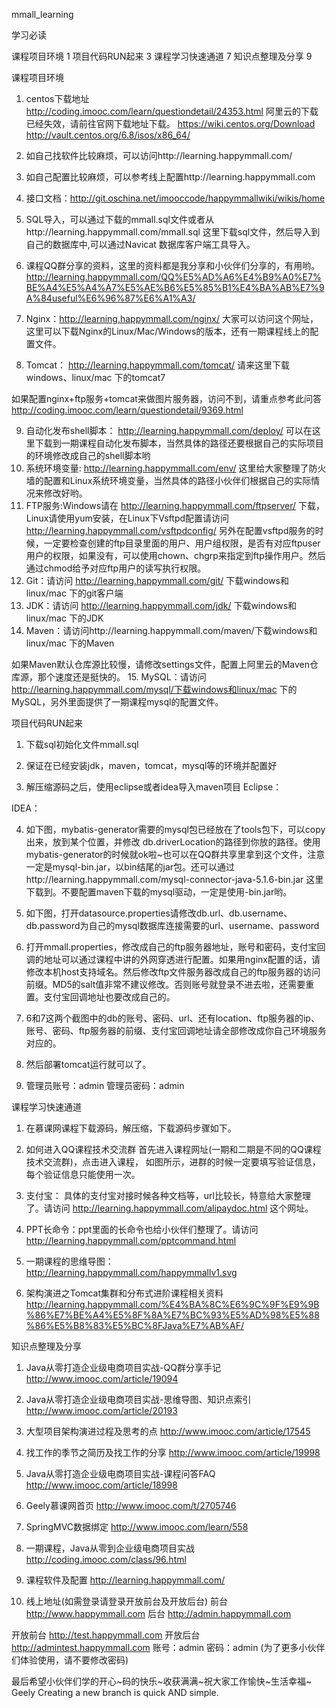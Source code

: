 mmall_learning





学习必读

课程项目环境	1
项目代码RUN起来	3
课程学习快速通道	7
知识点整理及分享	9


课程项目环境
1.	centos下载地址
http://coding.imooc.com/learn/questiondetail/24353.html
阿里云的下载已经失效，请前往官网下载地址下载。
https://wiki.centos.org/Download
http://vault.centos.org/6.8/isos/x86_64/

2.	如自己找软件比较麻烦，可以访问http://learning.happymmall.com/
3.	如自己配置比较麻烦，可以参考线上配置http://learning.happymmall.com
4.	接口文档：http://git.oschina.net/imooccode/happymmallwiki/wikis/home
5.	SQL导入，可以通过下载的mmall.sql文件或者从http://learning.happymmall.com/mmall.sql 这里下载sql文件，然后导入到自己的数据库中,可以通过Navicat 数据库客户端工具导入。
6.	课程QQ群分享的资料，这里的资料都是我分享和小伙伴们分享的，有用哟。 http://learning.happymmall.com/QQ%E5%AD%A6%E4%B9%A0%E7%BE%A4%E5%A4%A7%E5%AE%B6%E5%85%B1%E4%BA%AB%E7%9A%84useful%E6%96%87%E6%A1%A3/
7.	Nginx：http://learning.happymmall.com/nginx/ 大家可以访问这个网址，这里可以下载Nginx的Linux/Mac/Windows的版本，还有一期课程线上的配置文件。
8.	Tomcat： http://learning.happymmall.com/tomcat/ 请来这里下载windows、linux/mac 下的tomcat7

如果配置nginx+ftp服务+tomcat来做图片服务器，访问不到，请重点参考此问答 http://coding.imooc.com/learn/questiondetail/9369.html 

9.	自动化发布shell脚本： http://learning.happymmall.com/deploy/ 可以在这里下载到一期课程自动化发布脚本，当然具体的路径还要根据自己的实际项目的环境修改成自己的shell脚本哟
10.	系统环境变量: http://learning.happymmall.com/env/ 这里给大家整理了防火墙的配置和Linux系统环境变量，当然具体的路径小伙伴们根据自己的实际情况来修改好哟。
11.	FTP服务:Windows请在 http://learning.happymmall.com/ftpserver/ 下载，Linux请使用yum安装，在Linux下Vsftpd配置请访问 http://learning.happymmall.com/vsftpdconfig/ 另外在配置vsftpd服务的时候，一定要检查创建的ftp目录里面的用户、用户组权限，是否有对应ftpuser用户的权限，如果没有，可以使用chown、chgrp来指定到ftp操作用户。然后通过chmod给予对应ftp用户的读写执行权限。
12.	Git：请访问 http://learning.happymmall.com/git/ 下载windows和linux/mac 下的git客户端
13.	JDK：请访问 http://learning.happymmall.com/jdk/ 下载windows和linux/mac 下的JDK 
14.	Maven：请访问http://learning.happymmall.com/maven/下载windows和linux/mac 下的Maven

如果Maven默认仓库源比较慢，请修改settings文件，配置上阿里云的Maven仓库源，那个速度还是挺快的。
15.	MySQL：请访问 http://learning.happymmall.com/mysql/下载windows和linux/mac 下的MySQL，另外里面提供了一期课程mysql的配置文件。

项目代码RUN起来
1.	下载sql初始化文件mmall.sql
 
2.	保证在已经安装jdk，maven，tomcat，mysql等的环境并配置好
3.	解压缩源码之后，使用eclipse或者idea导入maven项目
Eclipse：
 
IDEA：
 
4.	如下图，mybatis-generator需要的mysql包已经放在了tools包下，可以copy出来，放到某个位置，并修改 db.driverLocation的路径到你放的路径。使用mybatis-generator的时候就ok啦~也可以在QQ群共享里拿到这个文件，注意一定是mysql-bin.jar，以bin结尾的jar包。还可以通过http://learning.happymmall.com/mysql-connector-java-5.1.6-bin.jar
这里下载到。不要配置maven下载的mysql驱动，一定是使用-bin.jar哟。

5.	如下图，打开datasource.properties请修改db.url、db.username、db.password为自己的mysql数据库连接需要的url、username、password
 
6.	打开mmall.properties，修改成自己的ftp服务器地址，账号和密码，支付宝回调的地址可以通过课程中讲的外网穿透进行配置。如果用nginx配置的话，请修改本机host支持域名。然后修改ftp文件服务器改成自己的ftp服务器的访问前缀。MD5的salt值非常不建议修改。否则账号就登录不进去啦，还需要重置。支付宝回调地址也要改成自己的。
 

7.	6和7这两个截图中的db的账号、密码、url、还有location、ftp服务器的ip、账号、密码、ftp服务器的前缀、支付宝回调地址请全部修改成你自己环境服务对应的。

8.	然后部署tomcat运行就可以了。
9.	管理员账号：admin 管理员密码：admin


课程学习快速通道
1.	在慕课网课程下载源码，解压缩，下载源码步骤如下。
 

2.	如何进入QQ课程技术交流群
首先进入课程网址(一期和二期是不同的QQ课程技术交流群)，点击进入课程，
如图所示，进群的时候一定要填写验证信息，每个验证信息只能使用一次。
 

3.	支付宝： 具体的支付宝对接时候各种文档等，url比较长，特意给大家整理了。请访问 http://learning.happymmall.com/alipaydoc.html 这个网址。
4.	PPT长命令：ppt里面的长命令也给小伙伴们整理了。请访问 http://learning.happymmall.com/pptcommand.html 
5.	一期课程的思维导图：
http://learning.happymmall.com/happymmallv1.svg

6.	架构演进之Tomcat集群和分布式进阶课程相关资料
http://learning.happymmall.com/%E4%BA%8C%E6%9C%9F%E9%9B%86%E7%BE%A4%E5%8F%8A%E7%BC%93%E5%AD%98%E5%88%86%E5%B8%83%E5%BC%8FJava%E7%AB%AF/

 


知识点整理及分享

1.	Java从零打造企业级电商项目实战-QQ群分享手记  http://www.imooc.com/article/19094
2.	Java从零打造企业级电商项目实战-思维导图、知识点索引  http://www.imooc.com/article/20193
3.	大型项目架构演进过程及思考的点 http://www.imooc.com/article/17545
4.	找工作的季节之简历及找工作的分享 http://www.imooc.com/article/19998
5.	Java从零打造企业级电商项目实战-课程问答FAQ http://www.imooc.com/article/18998
6.	Geely慕课网首页 http://www.imooc.com/t/2705746
7.	SpringMVC数据绑定 http://www.imooc.com/learn/558
8.	一期课程，Java从零到企业级电商项目实战 http://coding.imooc.com/class/96.html
9.	课程软件及配置 http://learning.happymmall.com/

10.	线上地址(如需登录请登录开放前台及开放后台)
前台 http://www.happymmall.com
后台 http://admin.happymmall.com


 开放前台 http://test.happymmall.com
 开放后台 http://admintest.happymmall.com
 账号：admin 密码：admin
(为了更多小伙伴们体验使用，请不要修改密码)



最后希望小伙伴们学的开心~码的快乐~收获满满~祝大家工作愉快~生活幸福~
Geely
Creating a new branch is quick AND simple.

